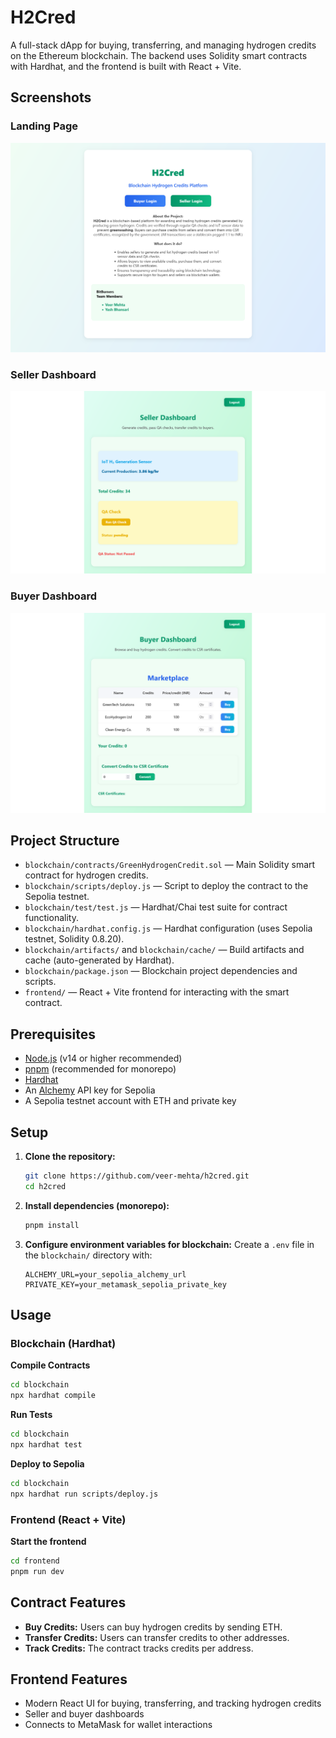 
# H2Cred

A full-stack dApp for buying, transferring, and managing hydrogen credits on the Ethereum blockchain. The backend uses Solidity smart contracts with Hardhat, and the frontend is built with React + Vite.

## Screenshots

### Landing Page
![Landing Page](media/landing_page.png)

### Seller Dashboard
![Seller Dashboard](media/seller_dashboard.png)

### Buyer Dashboard
![Buyer Dashboard](media/buyer_dashboard.png)



## Project Structure

- `blockchain/contracts/GreenHydrogenCredit.sol` — Main Solidity smart contract for hydrogen credits.
- `blockchain/scripts/deploy.js` — Script to deploy the contract to the Sepolia testnet.
- `blockchain/test/test.js` — Hardhat/Chai test suite for contract functionality.
- `blockchain/hardhat.config.js` — Hardhat configuration (uses Sepolia testnet, Solidity 0.8.20).
- `blockchain/artifacts/` and `blockchain/cache/` — Build artifacts and cache (auto-generated by Hardhat).
- `blockchain/package.json` — Blockchain project dependencies and scripts.
- `frontend/` — React + Vite frontend for interacting with the smart contract.


## Prerequisites

- [Node.js](https://nodejs.org/) (v14 or higher recommended)
- [pnpm](https://pnpm.io/) (recommended for monorepo)
- [Hardhat](https://hardhat.org/)
- An [Alchemy](https://alchemy.com/) API key for Sepolia
- A Sepolia testnet account with ETH and private key


## Setup

1. **Clone the repository:**
   ```sh
   git clone https://github.com/veer-mehta/h2cred.git
   cd h2cred
   ```
2. **Install dependencies (monorepo):**
   ```sh
   pnpm install
   ```
3. **Configure environment variables for blockchain:**
   Create a `.env` file in the `blockchain/` directory with:
   ```env
   ALCHEMY_URL=your_sepolia_alchemy_url
   PRIVATE_KEY=your_metamask_sepolia_private_key
   ```


## Usage

### Blockchain (Hardhat)

**Compile Contracts**
```sh
cd blockchain
npx hardhat compile
```

**Run Tests**
```sh
cd blockchain
npx hardhat test
```

**Deploy to Sepolia**
```sh
cd blockchain
npx hardhat run scripts/deploy.js
```

### Frontend (React + Vite)

**Start the frontend**
```sh
cd frontend
pnpm run dev
```


## Contract Features
- **Buy Credits:** Users can buy hydrogen credits by sending ETH.
- **Transfer Credits:** Users can transfer credits to other addresses.
- **Track Credits:** The contract tracks credits per address.

## Frontend Features
- Modern React UI for buying, transferring, and tracking hydrogen credits
- Seller and buyer dashboards
- Connects to MetaMask for wallet interactions
